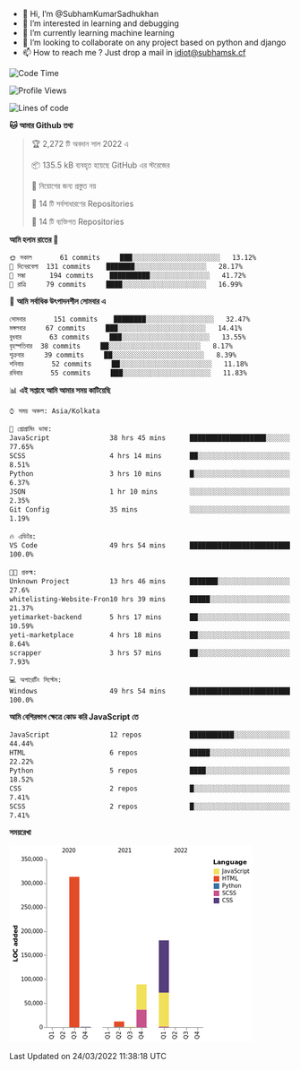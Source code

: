 - 👋 Hi, I’m @SubhamKumarSadhukhan
- 👀 I’m interested in learning and debugging
- 🌱 I’m currently learning machine learning
- 💞️ I’m looking to collaborate on any project based on python and django
- 📫 How to reach me ?
      Just drop a mail in idiot@subhamsk.cf

<!---
SubhamKumarSadhukhan/SubhamKumarSadhukhan is a ✨ special ✨ repository because its `README.md` (this file) appears on your GitHub profile.
You can click the Preview link to take a look at your changes.
--->


<!--START_SECTION:waka-->
![Code Time](http://img.shields.io/badge/Code%20Time-321%20hrs%2019%20mins-blue)

![Profile Views](http://img.shields.io/badge/%E0%A6%AA%E0%A7%8D%E0%A6%B0%E0%A7%8B%E0%A6%AB%E0%A6%BE%E0%A6%87%E0%A6%B2%20%E0%A6%A6%E0%A6%B0%E0%A7%8D%E0%A6%B6%E0%A6%A8-0-blue)

![Lines of code](https://img.shields.io/badge/%E0%A6%B9%E0%A7%8D%E0%A6%AF%E0%A6%BE%E0%A6%B2%E0%A7%8B%20%E0%A6%93%E0%A6%AF%E0%A6%BC%E0%A6%BE%E0%A6%B0%E0%A7%8D%E0%A6%B2%E0%A7%8D%E0%A6%A1%20%E0%A6%A5%E0%A7%87%E0%A6%95%E0%A7%87%20%E0%A6%86%E0%A6%AE%E0%A6%BF%20%E0%A6%B2%E0%A6%BF%E0%A6%96%E0%A7%87%E0%A6%9B%E0%A6%BF-597%20Thousand%20%E0%A6%95%E0%A7%8B%E0%A6%A1%E0%A7%87%E0%A6%B0%20%E0%A6%B2%E0%A6%BE%E0%A6%87%E0%A6%A8-blue)

**🐱 আমার Github তথ্য** 

> 🏆 2,272 টি অবদান সাল 2022 এ
 > 
> 📦 135.5 kB ব্যবহৃত হয়েছে GitHub এর স্টরেজের 
 > 
> 🚫 নিয়োগের জন্য প্রস্তুত নয়
 > 
> 📜 14 টি সর্বসাধারণের Repositories 
 > 
> 🔑 14 টি ব্যক্তিগত Repositories  
 > 
**আমি হলাম রাতের 🦉** 

```text
🌞 সকাল       61 commits     ███░░░░░░░░░░░░░░░░░░░░░░   13.12% 
🌆 দিনেরবেলা  131 commits    ███████░░░░░░░░░░░░░░░░░░   28.17% 
🌃 সন্ধা      194 commits    ██████████░░░░░░░░░░░░░░░   41.72% 
🌙 রাত্রি     79 commits     ████░░░░░░░░░░░░░░░░░░░░░   16.99%

```
📅 **আমি সর্বাধিক উৎপাদনশীল সোমবার এ** 

```text
সোমবার       151 commits    ████████░░░░░░░░░░░░░░░░░   32.47% 
মঙ্গলবার     67 commits     ███░░░░░░░░░░░░░░░░░░░░░░   14.41% 
বুধবার       63 commits     ███░░░░░░░░░░░░░░░░░░░░░░   13.55% 
বৃহস্পতিবার  38 commits     ██░░░░░░░░░░░░░░░░░░░░░░░   8.17% 
শুক্রবার     39 commits     ██░░░░░░░░░░░░░░░░░░░░░░░   8.39% 
শনিবার       52 commits     ██░░░░░░░░░░░░░░░░░░░░░░░   11.18% 
রবিবার       55 commits     ███░░░░░░░░░░░░░░░░░░░░░░   11.83%

```


📊 **এই সপ্তাহে আমি আমার সময় কাটিয়েছি** 

```text
⌚︎ সময় অঞ্চল: Asia/Kolkata

💬 প্রোগ্রামিং ভাষা: 
JavaScript               38 hrs 45 mins      ███████████████████░░░░░░   77.65% 
SCSS                     4 hrs 14 mins       ██░░░░░░░░░░░░░░░░░░░░░░░   8.51% 
Python                   3 hrs 10 mins       █░░░░░░░░░░░░░░░░░░░░░░░░   6.37% 
JSON                     1 hr 10 mins        ░░░░░░░░░░░░░░░░░░░░░░░░░   2.35% 
Git Config               35 mins             ░░░░░░░░░░░░░░░░░░░░░░░░░   1.19%

🔥 এডিটর: 
VS Code                  49 hrs 54 mins      █████████████████████████   100.0%

🐱‍💻 প্রকল্ম: 
Unknown Project          13 hrs 46 mins      ███████░░░░░░░░░░░░░░░░░░   27.6% 
whitelisting-Website-Fron10 hrs 39 mins      █████░░░░░░░░░░░░░░░░░░░░   21.37% 
yetimarket-backend       5 hrs 17 mins       ██░░░░░░░░░░░░░░░░░░░░░░░   10.59% 
yeti-marketplace         4 hrs 18 mins       ██░░░░░░░░░░░░░░░░░░░░░░░   8.64% 
scrapper                 3 hrs 57 mins       ██░░░░░░░░░░░░░░░░░░░░░░░   7.93%

💻 অপারেটিং সিস্টেম: 
Windows                  49 hrs 54 mins      █████████████████████████   100.0%

```

**আমি বেশিরভাগ ক্ষেত্রে কোড করি JavaScript তে** 

```text
JavaScript               12 repos            ███████████░░░░░░░░░░░░░░   44.44% 
HTML                     6 repos             █████░░░░░░░░░░░░░░░░░░░░   22.22% 
Python                   5 repos             ████░░░░░░░░░░░░░░░░░░░░░   18.52% 
CSS                      2 repos             █░░░░░░░░░░░░░░░░░░░░░░░░   7.41% 
SCSS                     2 repos             █░░░░░░░░░░░░░░░░░░░░░░░░   7.41%

```


**সময়রেখা**

![Chart not found](https://raw.githubusercontent.com/SubhamKumarSadhukhan/SubhamKumarSadhukhan/main/charts/bar_graph.png) 


 Last Updated on 24/03/2022 11:38:18 UTC
<!--END_SECTION:waka-->
